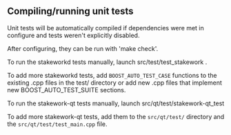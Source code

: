 Compiling/running unit tests
------------------------------------

Unit tests will be automatically compiled if dependencies were met in configure
and tests weren't explicitly disabled.

After configuring, they can be run with 'make check'.

To run the stakeworkd tests manually, launch src/test/test_stakework .

To add more stakeworkd tests, add `BOOST_AUTO_TEST_CASE` functions to the existing
.cpp files in the test/ directory or add new .cpp files that
implement new BOOST_AUTO_TEST_SUITE sections.

To run the stakework-qt tests manually, launch src/qt/test/stakework-qt_test

To add more stakework-qt tests, add them to the `src/qt/test/` directory and
the `src/qt/test/test_main.cpp` file.
